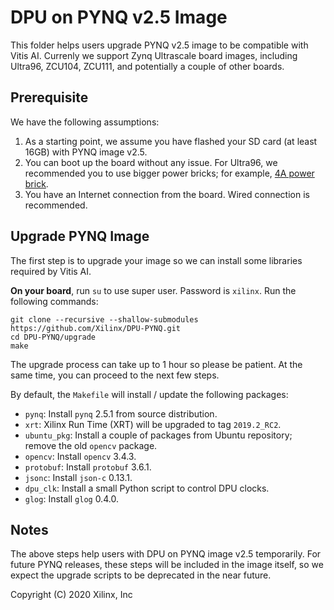 # DPU on PYNQ v2.5 Image

This folder helps users upgrade PYNQ v2.5 image to be 
compatible with Vitis AI. Currenly we support Zynq Ultrascale board images,
including Ultra96, ZCU104, ZCU111, and potentially a couple of other boards.

## Prerequisite

We have the following assumptions:

1. As a starting point, we assume you have flashed your SD card (at least
16GB) with PYNQ image v2.5.
2. You can boot up the board without any issue. For Ultra96, we recommended 
you to use bigger power bricks; for example, [4A power brick](https://www.avnet.com/shop/us/products/avid-technologies/90152-2208-3074457345635740760/).
3. You have an Internet connection from the board. Wired connection is 
recommended.

## Upgrade PYNQ Image

The first step is to upgrade your image so we can install some libraries 
required by Vitis AI. 

**On your board**, run `su` to use super
user. Password is `xilinx`. Run the following commands:

```shell
git clone --recursive --shallow-submodules https://github.com/Xilinx/DPU-PYNQ.git
cd DPU-PYNQ/upgrade
make
```

The upgrade process can take up to 1 hour so please be patient. 
At the same time, you can proceed to the next few steps.

By default, the `Makefile` will install / update the following packages:

* `pynq`: Install `pynq` 2.5.1 from source distribution.
* `xrt`: Xilinx Run Time (XRT) will be upgraded to tag `2019.2_RC2`.
* `ubuntu_pkg`: Install a couple of packages from Ubuntu repository; remove the old `opencv` package.
* `opencv`: Install `opencv` 3.4.3.
* `protobuf`: Install `protobuf` 3.6.1.
* `jsonc`: Install `json-c` 0.13.1.
* `dpu_clk`: Install a small Python script to control DPU clocks.
* `glog`: Install `glog` 0.4.0.

## Notes

The above steps help users with DPU on PYNQ image v2.5 temporarily. 
For future PYNQ releases, these steps will be included in the image itself, 
so we expect the upgrade scripts to be deprecated in the near future.

Copyright (C) 2020 Xilinx, Inc
